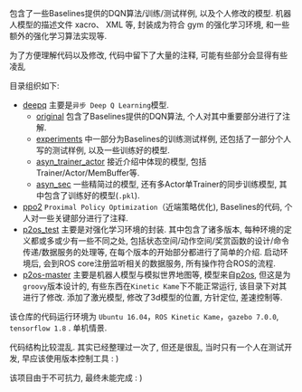 
包含了一些Baselines提供的DQN算法/训练/测试样例, 以及个人修改的模型. 机器人模型的描述文件 xacro、 XML 等, 封装成为符合 gym 的强化学习环境, 和一些额外的强化学习算法实现等.

为了方便理解代码以及修改, 代码中留下了大量的注释, 可能有些部分会显得有些凌乱

目录组织如下:
* [deepq](./deepq) 主要是`异步 Deep Q Learning`模型.
  - [original](./deepq/original) 包含了Baselines提供的DQN算法, 个人对其中重要部分进行了注解.
  - [experiments](./deepq/experiments) 中一部分为Baselines的训练测试样例, 还包括了一部分个人写的测试样例, 以及一些训练好的模型.
  - [asyn_trainer_actor](./deepq/asyn_trainer_actor) 接近介绍中体现的模型, 包括Trainer/Actor/MemBuffer等.
  - [asyn_sec](./deepq/asyn_sec) 一些精简过的模型, 还有多Actor单Trainer的同步训练模型, 其中包含了训练好的模型(`.pkl`).
* [ppo2](./ppo2) `Proximal Policy Optimization`（近端策略优化), Baselines的代码, 个人对一些关键部分进行了注释.
* [p2os_test](./p2os_test) 主要是对强化学习环境的封装. 其中包含了诸多版本, 每种环境的定义都或多或少有一些不同之处, 包括状态空间/动作空间/奖赏函数的设计/命令传递/数据服务的处理等, 在每个版本的开始部分都进行了简单的介绍. 启动环境后, 会到ROS core注册监听相关的数据服务, 所有操作符合ROS的流程.
* [p2os-master](./p2os-master) 主要是机器人模型与模拟世界地图等, 模型来自[p2os](http://wiki.ros.org/p2os), 但这是为`groovy`版本设计的, 有些东西在`Kinetic Kame`下不能正常运行, 该目录下对其进行了修改. 添加了激光模型, 修改了3d模型的位置, 方针定位, 差速控制等.

该仓库的代码运行环境为 `Ubuntu 16.04`，`ROS Kinetic Kame`，`gazebo 7.0.0`, `tensorflow 1.8` . 单机情景.


代码结构比较混乱. 其实已经整理过一次了, 但还是很乱, 当时只有一个人在测试开发, 早应该使用版本控制工具 : )

该项目由于不可抗力, 最终未能完成 : )
